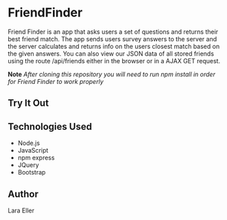 # FriendFinder

Friend Finder is an app that asks users a set of questions and returns their best friend match. The app sends users survey answers to the server and the server calculates and returns info on the users closest match based on the given answers. 
You can also view our JSON data of all stored friends using the route /api/friends either in the browser or in a AJAX GET request.

**Note** *After cloning this repository you will need to run npm install in order for Friend Finder to work properly*

## Try It Out


## Technologies Used
- Node.js
- JavaScript
- npm express
- JQuery
- Bootstrap

## Author
Lara Eller